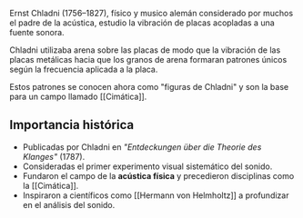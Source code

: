 Ernst Chladni (1756–1827), físico y musico alemán considerado por muchos el padre de la acústica, estudio la vibración de placas acopladas a una fuente sonora.

Chladni utilizaba arena sobre las placas de modo que la vibración de las placas metálicas hacia que los granos de arena formaran patrones únicos según la frecuencia aplicada a la placa.

Estos patrones se conocen ahora como "figuras de Chladni" y son la base para un campo llamado [[Cimática]].

## Importancia histórica

- Publicadas por Chladni en *"Entdeckungen über die Theorie des Klanges"* (1787).
- Consideradas el primer experimento visual sistemático del sonido.
- Fundaron el campo de la **acústica física** y precedieron disciplinas como la [[Cimática]].
- Inspiraron a científicos como [[Hermann von Helmholtz]] a profundizar en el análisis del sonido.
